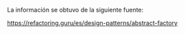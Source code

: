 La información se obtuvo de la siguiente fuente:

https://refactoring.guru/es/design-patterns/abstract-factory